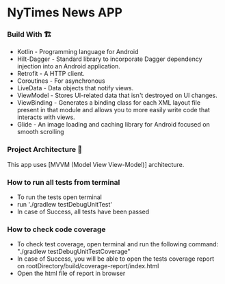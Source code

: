 # NyTimes News APP

### Build With 🏗️

- Kotlin - Programming language for Android
- Hilt-Dagger - Standard library to incorporate Dagger dependency injection into an Android application.
- Retrofit -  A HTTP client.
- Coroutines - For asynchronous
- LiveData - Data objects that notify views.
- ViewModel - Stores UI-related data that isn't destroyed on UI changes.
- ViewBinding - Generates a binding class for each XML layout file present in that module and allows you to more easily write code that interacts with views.
- Glide - An image loading and caching library for Android focused on smooth scrolling

### Project Architecture 🗼

This app uses [MVVM (Model View View-Model)] architecture.

### How to run all tests from terminal

- To run the tests open terminal
- run './gradlew testDebugUnitTest'
- In case of Success, all tests have been passed


### How to check code coverage

- To check test coverage, open terminal and run the following command: "./gradlew testDebugUnitTestCoverage"
- In case of Success, you will be able to open the tests coverage report on rootDirectory/build/coverage-report/index.html
- Open the html file of report in browser